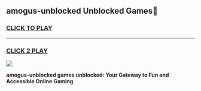 
## amogus-unblocked Unblocked Games👋
<h3>
<a href="https://news.freeplayer.one?title=amogus-unblocked&ref=16F">CLICK TO PLAY</a></h3>
<hr>

<h3>
<a href="https://news.freeplayer.one?title=amogus-unblocked&ref=16F">CLICK 2 PLAY</a>
  
</h3>

<a href="https://news.freeplayer.one?title=amogus-unblocked&ref=16F/"><img src="https://clearcache.store/games.png"></a>


**amogus-unblocked games unblocked: Your Gateway to Fun and Accessible Online Gaming**
